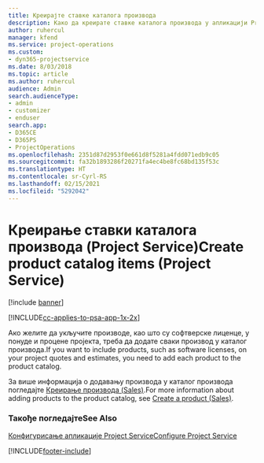 ```yaml
---
title: Креирајте ставке каталога производа
description: Како да креирате ставке каталога производа у апликацији Project Service
author: ruhercul
manager: kfend
ms.service: project-operations
ms.custom:
- dyn365-projectservice
ms.date: 8/03/2018
ms.topic: article
ms.author: ruhercul
audience: Admin
search.audienceType:
- admin
- customizer
- enduser
search.app:
- D365CE
- D365PS
- ProjectOperations
ms.openlocfilehash: 2351d87d2953f0e661d8f5281a4fdd071edb9c05
ms.sourcegitcommit: fa32b1893286f20271fa4ec4be8fc68bd135f53c
ms.translationtype: HT
ms.contentlocale: sr-Cyrl-RS
ms.lasthandoff: 02/15/2021
ms.locfileid: "5292042"
---
```

# <a name="create-product-catalog-items-project-service"></a><span data-ttu-id="7ff17-103">Креирање ставки каталога производа (Project Service)</span><span class="sxs-lookup"><span data-stu-id="7ff17-103">Create product catalog items (Project Service)</span></span>

[!include [banner](../includes/psa-now-project-operations.md)]

[!INCLUDE[cc-applies-to-psa-app-1x-2x](../includes/cc-applies-to-psa-app-1x-2x.md)]

<span data-ttu-id="7ff17-104">Ако желите да укључите производе, као што су софтверске лиценце, у понуде и процене пројекта, треба да додате сваки производ у каталог производа.</span><span class="sxs-lookup"><span data-stu-id="7ff17-104">If you want to include products, such as software licenses, on your project quotes and estimates, you need to add each product to the product catalog.</span></span>  
  
 <span data-ttu-id="7ff17-105">За више информација о додавању производа у каталог производа погледајте [Креирање производа (Sales)](https://docs.microsoft.com/dynamics365/sales-enterprise/create-product-sales).</span><span class="sxs-lookup"><span data-stu-id="7ff17-105">For more information about adding products to the product catalog, see [Create a product (Sales)](https://docs.microsoft.com/dynamics365/sales-enterprise/create-product-sales).</span></span>  
  
### <a name="see-also"></a><span data-ttu-id="7ff17-106">Такође погледајте</span><span class="sxs-lookup"><span data-stu-id="7ff17-106">See Also</span></span>  
 [<span data-ttu-id="7ff17-107">Конфигурисање апликације Project Service</span><span class="sxs-lookup"><span data-stu-id="7ff17-107">Configure Project Service</span></span>](../psa/configure.md)


[!INCLUDE[footer-include](../includes/footer-banner.md)]